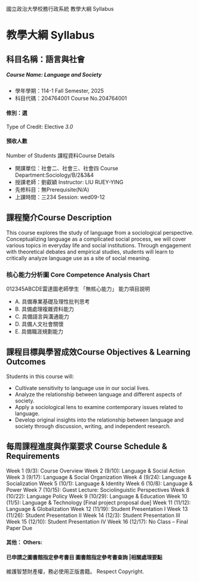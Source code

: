 國立政治大學校務行政系統 教學大綱 Syllabus
# 教學大綱 Syllabus
##  科目名稱：語言與社會
#####  Course Name: Language and Society
  * 學年學期：114-1 Fall Semester, 2025 
  * 科目代碼：204764001 Course No.204764001
#### 修別：選
Type of Credit: Elective 
_3.0_
#### 預收人數
Number of Students
課程資料Course Details
  * 開課單位：社會二、社會三、社會四 Course Department:Sociology/B/2&3&4 
  * 授課老師：劉叡穎 Instructor: LIU RUEY-YING 
  * 先修科目：無Prerequisite(N/A)
  * 上課時間：三234 Session: wed09-12
##  課程簡介Course Description
This course explores the study of language from a sociological perspective. Conceptualizing language as a complicated social process, we will cover various topics in everyday life and social institutions. Through engagement with theoretical debates and empirical studies, students will learn to critically analyze language use as a site of social meaning.
###  核心能力分析圖 Core Competence Analysis Chart
012345ABCDE雷達圖老師學生
「無核心能力」 
能力項目說明
  * A. 具備專業基礎及理性批判思考
  * B. 具備處理複雜資料能力
  * C. 具備語言與溝通能力
  * D. 具備人文社會關懷
  * E. 具備職涯規劃能力
##  課程目標與學習成效Course Objectives & Learning Outcomes 
Students in this course will:
  * Cultivate sensitivity to language use in our social lives.
  * Analyze the relationship between language and different aspects of society.
  * Apply a sociological lens to examine contemporary issues related to language.
  * Develop original insights into the relationship between language and society through discussion, writing, and independent research.
##  每周課程進度與作業要求 Course Schedule & Requirements
Week 1 (9/3): Course Overview
Week 2 (9/10): Language & Social Action
Week 3 (9/17): Language & Social Organization
Week 4 (9/24): Language & Socialization
Week 5 (10/1): Language & Identity
Week 6 (10/8): Language & Power
Week 7 (10/15): Guest Lecture: Sociolinguistic Perspectives 
Week 8 (10/22): Language Policy
Week 9 (10/29): Language & Education
Week 10 (11/5): Language & Technology [Final project proposal due]
Week 11 (11/12): Language & Globalization
Week 12 (11/19): Student Presentation I
Week 13 (11/26): Student Presentation II
Week 14 (12/3): Student Presentation III
Week 15 (12/10): Student Presentation IV
Week 16 (12/17): No Class – Final Paper Due
####  其他： Others:
####  已申請之圖書館指定參考書目  圖書館指定參考書查詢 |相關處理要點
維護智慧財產權，務必使用正版書籍。 Respect Copyright.